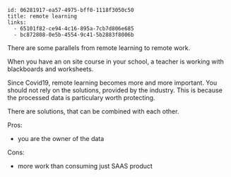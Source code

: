 
```
id: 06281917-ea57-4975-bff0-1118f3050c50
title: remote learning
links:
  - 65101f82-ce94-4c16-895a-7cb7d806e685
  - bc872808-0e5b-4554-9c41-5b2883f8006b
```

There are some parallels from remote learning to remote work.

When you have an on site course in your school, a teacher is 
working with blackboards and worksheets.

Since Covid19, remote learning becomes more and more important.
You should not rely on the solutions, provided by the industry.
This is because the processed data is particulary worth protecting.

There are solutions, that can be combined with each other.

Pros:
- you are the owner of the data

Cons:
- more work than consuming just SAAS product
